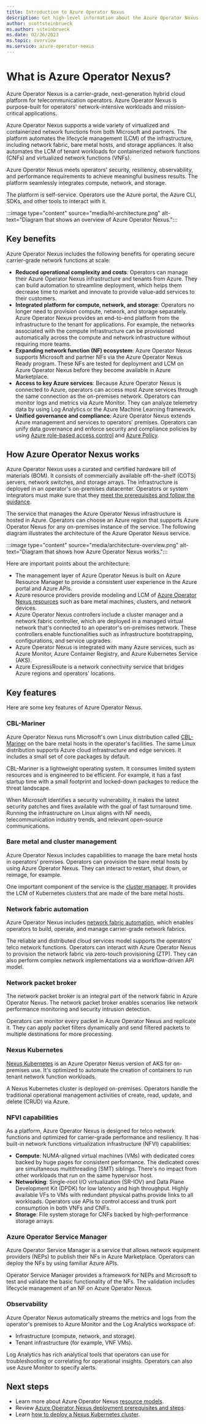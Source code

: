 ```yaml
---
title: Introduction to Azure Operator Nexus 
description: Get high-level information about the Azure Operator Nexus product.
author: scottsteinbrueck
ms.author: ssteinbrueck
ms.date: 02/26/2023
ms.topic: overview
ms.service: azure-operator-nexus
---
```


# What is Azure Operator Nexus?

Azure Operator Nexus is a carrier-grade, next-generation hybrid cloud platform for telecommunication operators. Azure Operator Nexus is purpose-built for operators' network-intensive workloads and mission-critical applications.

Azure Operator Nexus supports a wide variety of virtualized and containerized network functions from both Microsoft and partners. The platform automates the lifecycle management (LCM) of the infrastructure, including network fabric, bare metal hosts, and storage appliances. It also automates the LCM of tenant workloads for containerized network functions (CNFs) and virtualized network functions (VNFs).

Azure Operator Nexus meets operators' security, resiliency, observability, and performance requirements to achieve meaningful business results. The platform seamlessly integrates compute, network, and storage.

The platform is self-service. Operators use the Azure portal, the Azure CLI, SDKs, and other tools to interact with it.

:::image type="content" source="media/hl-architecture.png" alt-text="Diagram that shows an overview of Azure Operator Nexus.":::

## Key benefits

Azure Operator Nexus includes the following benefits for operating secure carrier-grade network functions at scale:

* **Reduced operational complexity and costs**: Operators can manage their Azure Operator Nexus infrastructure and tenants from Azure. They can build automation to streamline deployment, which helps them decrease time to market and innovate to provide value-add services to their customers.
* **Integrated platform for compute, network, and storage**: Operators no longer need to provision compute, network, and storage separately. Azure Operator Nexus provides an end-to-end platform from the infrastructure to the tenant for applications. For example, the networks associated with the compute infrastructure can be provisioned automatically across the compute and network infrastructure without requiring more teams.
* **Expanding network function (NF) ecosystem**: Azure Operator Nexus supports Microsoft and partner NFs via the Azure Operator Nexus Ready program. These NFs are tested for deployment and LCM on Azure Operator Nexus before they become available in Azure Marketplace.
* **Access to key Azure services**: Because Azure Operator Nexus is connected to Azure, operators can access most Azure services through the same connection as the on-premises network. Operators can monitor logs and metrics via Azure Monitor. They can analyze telemetry data by using Log Analytics or the Azure Machine Learning framework.
* **Unified governance and compliance**: Azure Operator Nexus extends Azure management and services to operators' premises. Operators can unify data governance and enforce security and compliance policies by using [Azure role-based access control](../role-based-access-control/overview.md) and [Azure Policy](../governance/policy/overview.md).

## How Azure Operator Nexus works

Azure Operator Nexus uses a curated and certified hardware bill of materials (BOM). It consists of commercially available off-the-shelf (COTS) servers, network switches, and storage arrays. The infrastructure is deployed in an operator's on-premises datacenter. Operators or system integrators must make sure that they [meet the prerequisites and follow the guidance](./howto-azure-operator-nexus-prerequisites.md).

The service that manages the Azure Operator Nexus infrastructure is hosted in Azure. Operators can choose an Azure region that supports Azure Operator Nexus for any on-premises instance of the service. The following diagram illustrates the architecture of the Azure Operator Nexus service.

:::image type="content" source="media/architecture-overview.png" alt-text="Diagram that shows how Azure Operator Nexus works.":::

Here are important points about the architecture:

* The management layer of Azure Operator Nexus is built on Azure Resource Manager to provide a consistent user experience in the Azure portal and Azure APIs.
* Azure resource providers provide modeling and LCM of [Azure Operator Nexus resources](./concepts-resource-types.md) such as bare metal machines, clusters, and network devices.
* Azure Operator Nexus controllers include a cluster manager and a network fabric controller, which are deployed in a managed virtual network that's connected to an operator's on-premises network. These controllers enable functionalities such as infrastructure bootstrapping, configurations, and service upgrades.
* Azure Operator Nexus is integrated with many Azure services, such as Azure Monitor, Azure Container Registry, and Azure Kubernetes Service (AKS).
* Azure ExpressRoute is a network connectivity service that bridges Azure regions and operators' locations.

## Key features

Here are some key features of Azure Operator Nexus.

### CBL-Mariner

Azure Operator Nexus runs Microsoft's own Linux distribution called [CBL-Mariner](https://microsoft.github.io/CBL-Mariner/docs/) on the bare metal hosts in the operator's facilities. The same Linux distribution supports Azure cloud infrastructure and edge services. It includes a small set of core packages by default.

CBL-Mariner is a lightweight operating system. It consumes limited system resources and is engineered to be efficient. For example, it has a fast startup time with a small footprint and locked-down packages to reduce the threat landscape.

When Microsoft identifies a security vulnerability, it makes the latest security patches and fixes available with the goal of fast turnaround time. Running the infrastructure on Linux aligns with NF needs, telecommunication industry trends, and relevant open-source communications.

### Bare metal and cluster management

Azure Operator Nexus includes capabilities to manage the bare metal hosts in operators' premises. Operators can provision the bare metal hosts by using Azure Operator Nexus. They can interact to restart, shut down, or reimage, for example.

One important component of the service is the [cluster manager](./howto-cluster-manager.md). It provides the LCM of Kubernetes clusters that are made of the bare metal hosts.  

### Network fabric automation

Azure Operator Nexus includes [network fabric automation](./howto-configure-network-fabric-controller.md), which enables operators to build, operate, and manage carrier-grade network fabrics.

The reliable and distributed cloud services model supports the operators' telco network functions. Operators can interact with Azure Operator Nexus to provision the network fabric via zero-touch provisioning (ZTP). They can also perform complex network implementations via a workflow-driven API model.

### Network packet broker

The network packet broker is an integral part of the network fabric in Azure Operator Nexus. The network packet broker enables scenarios like network performance monitoring and security intrusion detection.

Operators can monitor every packet in Azure Operator Nexus and replicate it. They can apply packet filters dynamically and send filtered packets to multiple destinations for more processing.

### Nexus Kubernetes

[Nexus Kubernetes](./concepts-nexus-kubernetes-cluster.md) is an Azure Operator Nexus version of AKS for on-premises use. It's optimized to automate the creation of containers to run tenant network function workloads.

A Nexus Kubernetes cluster is deployed on-premises. Operators handle the traditional operational management activities of create, read, update, and delete (CRUD) via Azure.

### NFVI capabilities

As a platform, Azure Operator Nexus is designed for telco network functions and optimized for carrier-grade performance and resiliency. It has built-in network functions virtualization infrastructure (NFVI) capabilities:

* **Compute**: NUMA-aligned virtual machines (VMs) with dedicated cores backed by huge pages for consistent performance. The dedicated cores are simultaneous multithreading (SMT) siblings. There's no impact from other workloads that run on the same hypervisor host.
* **Networking**: Single-root I/O virtualization (SR-IOV) and Data Plane Development Kit (DPDK) for low latency and high throughput. Highly available VFs to VMs with redundant physical paths provide links to all workloads. Operators use APIs to control access and trunk port consumption in both VNFs and CNFs.
* **Storage**: File system storage for CNFs backed by high-performance storage arrays.

### Azure Operator Service Manager

Azure Operator Service Manager is a service that allows network equipment providers (NEPs) to publish their NFs in Azure Marketplace. Operators can deploy the NFs by using familiar Azure APIs.

Operator Service Manager provides a framework for NEPs and Microsoft to test and validate the basic functionality of the NFs. The validation includes lifecycle management of an NF on Azure Operator Nexus.

### Observability

Azure Operator Nexus automatically streams the metrics and logs from the operator's premises to Azure Monitor and the Log Analytics workspace of:

* Infrastructure (compute, network, and storage).
* Tenant infrastructure (for example, VNF VMs).

Log Analytics has rich analytical tools that operators can use for troubleshooting or correlating for operational insights. Operators can also use Azure Monitor to specify alerts.

## Next steps

* Learn more about Azure Operator Nexus [resource models](./concepts-resource-types.md).
* Review [Azure Operator Nexus deployment prerequisites and steps](./howto-azure-operator-nexus-prerequisites.md).
* Learn [how to deploy a Nexus Kubernetes cluster](./quickstarts-kubernetes-cluster-deployment-bicep.md).
